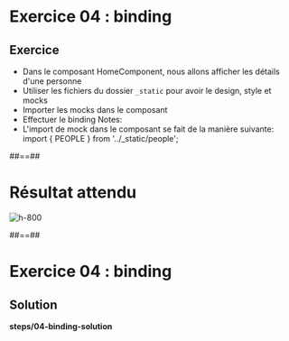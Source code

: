 <!-- .slide: class="exercice" -->
# Exercice 04 : binding
## Exercice<br>

- Dans le composant HomeComponent, nous allons afficher les détails d'une personne
- Utiliser les fichiers du dossier `_static` pour avoir le design, style et mocks
- Importer les mocks dans le composant
- Effectuer le binding
  Notes:
- L'import de mock dans le composant se fait de la manière suivante: import { PEOPLE } from '../_static/people';

##==##
<!-- .slide: class="full-center" -->
# Résultat attendu

![ h-800](assets/images/school/components/people_card.png)

##==##
<!-- .slide: class="exercice full-center" -->
# Exercice 04 : binding
## Solution
<b>steps/04-binding-solution</b>
